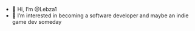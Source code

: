 - 👋 Hi, I’m @Lebza1
- 👀 I’m interested in becoming a software developer and maybe an indie game dev someday


<!---
Lebza1/Lebza1 is a ✨ special ✨ repository because its `README.md` (this file) appears on your GitHub profile.
You can click the Preview link to take a look at your changes.
--->
